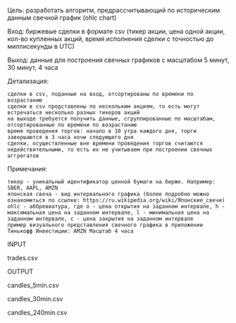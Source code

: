 Цель: разработать алгоритм, предрассчитывающий по историческим данным свечной график (ohlc chart)


Вход: биржевые сделки в формате csv (тикер акции, цена одной акции, кол-во купленных акций, время исполнения сделки с точностью до миллисекунды в UTC)


Выход: данные для построения свечных графиков с масштабом 5 минут, 30 минут, 4 часа


Детализация:

    сделки в csv, поданные на вход, отсортированы по времени по возрастанию
    сделки в csv представлены по нескольким акциям, то есть могут встречаться несколько разных тикеров акций
    на выходе требуется получить данные, сгруппированные по масштабам, отсортированные по времени по возрастанию
    время проведения торгов: начало в 10 утра каждого дня, торги завершаются в 3 часа ночи следующего дня
    сделки, осуществленные вне времени проведения торгов считаются недействительными, то есть их не учитываем при построении свечных аггрегатов


Примечания:

    тикер - уникальный идентификатор ценной бумаги на бирже. Например: SBER, AAPL, AMZN
    японская свеча - вид интервального графика (более подробно можно ознакомиться по ссылке: https://ru.wikipedia.org/wiki/Японские_свечи)
    ohlc - аббревиатура, где o - цена открытия на заданном интервале, h - максимальная цена на заданном интервале, l - минимальная цена на заданном интервале, с - цена закрытия на заданном интервале
    пример визуального представления свечного графика в приложении Тинькофф Инвестиции: AMZN Масштаб 4 часа


INPUT

trades.csv


OUTPUT

candles_5min.csv

candles_30min.csv

candles_240min.csv
